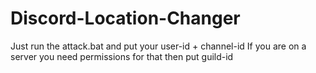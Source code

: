 # Discord-Location-Changer

Just run the attack.bat and put your user-id + channel-id
If you are on a server you need permissions for that then put guild-id
